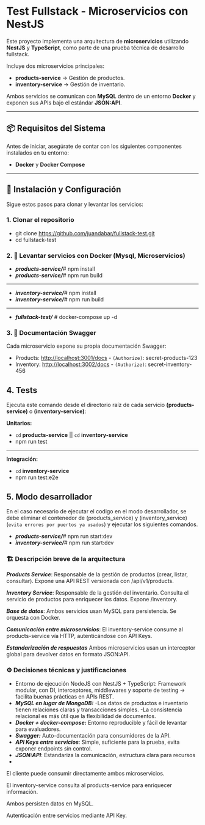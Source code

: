 # Test Fullstack - Microservicios con NestJS

Este proyecto implementa una arquitectura de **microservicios** utilizando **NestJS** y **TypeScript**, como parte de una prueba técnica de desarrollo fullstack.  

Incluye dos microservicios principales:  

- **products-service** → Gestión de productos.  
- **inventory-service** → Gestión de inventario.  

Ambos servicios se comunican con **MySQL** dentro de un entorno **Docker** y exponen sus APIs bajo el estándar **JSON:API**.

---

## 📦 Requisitos del Sistema

Antes de iniciar, asegúrate de contar con los siguientes componentes instalados en tu entorno:  
- **Docker** y **Docker Compose**  

---

## 🚀 Instalación y Configuración

Sigue estos pasos para clonar y levantar los servicios:

### 1. Clonar el repositorio

- git clone https://github.com/juandabar/fullstack-test.git
- cd fullstack-test

### 2. 🐳 Levantar servicios con Docker (Mysql, Microservicios)
- ***products-service/***\# npm install
- ***products-service/***\# npm run build
- ---
- ***inventory-service/***\# npm install
- ***inventory-service/***\# npm run build
- ---
- ***fullstack-test/*** \# docker-compose up -d
### 3. 📖 Documentación Swagger

Cada microservicio expone su propia documentación Swagger:

- Products: [http://localhost:3001/docs](http://localhost:3001/docs) - `(Authorize)`: secret-products-123
- Inventory: [http://localhost:3002/docs](http://localhost:3002/docs) - `(Authorize)`: secret-inventory-456
## 4. Tests
Ejecuta este comando desde el directorio raíz de cada servicio **(products-service)** o **(inventory-service)**:

**Unitarios:**
- `cd` **products-service** || `cd` **inventory-service**
- npm run test
---

**Integración:**
- `cd` **inventory-service**
- npm run test:e2e

## 5. Modo desarrollador
En el caso necesario de ejecutar el codigo en el modo desarrollador, se debe eliminar el contenedor de (products_service) y (inventory_service) (`evita errores por puertos ya usados`) y ejecutar los siguientes comandos.
- ***products-service/***\# npm run start:dev
- ***inventory-service/***\# npm run start:dev
### 🏗️ Descripción breve de la arquitectura
***Products Service***:
 Responsable de la gestión de productos (crear, listar, consultar).
Expone una API REST versionada con /api/v1/products.

***Inventory Service***:
Responsable de la gestión del inventario. Consulta el servicio de productos para enriquecer los datos.
Expone /inventory.

***Base de datos***:
Ambos servicios usan MySQL para persistencia.
Se orquesta con Docker.

***Comunicación entre microservicios***:
El inventory-service consume al products-service vía HTTP, autenticándose con API Keys.

***Estandarización de respuestas***
Ambos microservicios usan un interceptor global para devolver datos en formato JSON:API.

### ⚙️ Decisiones técnicas y justificaciones
- Entorno de ejecución NodeJS con NestJS + TypeScript: Framework modular, con DI, interceptores, middlewares y soporte de testing → facilita buenas prácticas en APIs REST.
- ***MySQL en lugar de MongoDB:*** 
 -Los datos de productos e inventario tienen relaciones claras y transacciones simples.
 -La consistencia relacional es más útil que la flexibilidad de documentos.
- ***Docker + docker-compose:*** Entorno reproducible y fácil de levantar para evaluadores.
- ***Swagger:*** Auto-documentación para consumidores de la API.
- ***API Keys entre servicios***: Simple, suficiente para la prueba, evita exponer endpoints sin control.
- ***JSON:API***: Estandariza la comunicación, estructura clara para recursos
- 

El cliente puede consumir directamente ambos microservicios.

El inventory-service consulta al products-service para enriquecer información.

Ambos persisten datos en MySQL.

Autenticación entre servicios mediante API Key.
